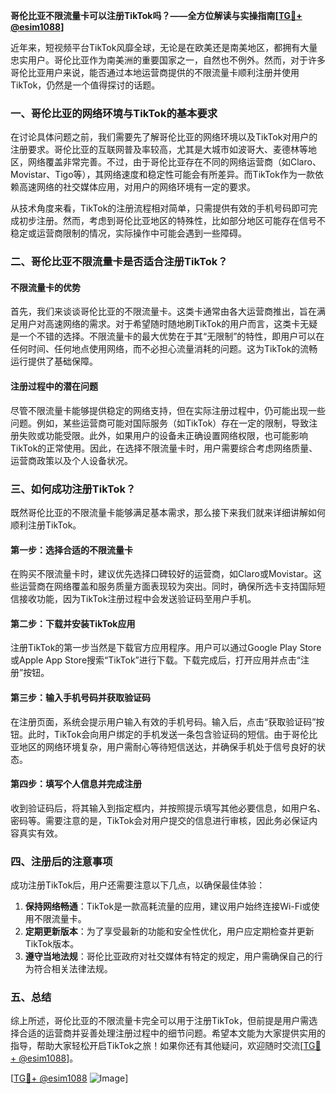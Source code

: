 **哥伦比亚不限流量卡可以注册TikTok吗？——全方位解读与实操指南[[TG💪+ @esim1088](https://t.me/s/esim1088)]**

近年来，短视频平台TikTok风靡全球，无论是在欧美还是南美地区，都拥有大量忠实用户。哥伦比亚作为南美洲的重要国家之一，自然也不例外。然而，对于许多哥伦比亚用户来说，能否通过本地运营商提供的不限流量卡顺利注册并使用TikTok，仍然是一个值得探讨的话题。

### 一、哥伦比亚的网络环境与TikTok的基本要求

在讨论具体问题之前，我们需要先了解哥伦比亚的网络环境以及TikTok对用户的注册要求。哥伦比亚的互联网普及率较高，尤其是大城市如波哥大、麦德林等地区，网络覆盖非常完善。不过，由于哥伦比亚存在不同的网络运营商（如Claro、Movistar、Tigo等），其网络速度和稳定性可能会有所差异。而TikTok作为一款依赖高速网络的社交媒体应用，对用户的网络环境有一定的要求。

从技术角度来看，TikTok的注册流程相对简单，只需提供有效的手机号码即可完成初步注册。然而，考虑到哥伦比亚地区的特殊性，比如部分地区可能存在信号不稳定或运营商限制的情况，实际操作中可能会遇到一些障碍。

### 二、哥伦比亚不限流量卡是否适合注册TikTok？

#### 不限流量卡的优势

首先，我们来谈谈哥伦比亚的不限流量卡。这类卡通常由各大运营商推出，旨在满足用户对高速网络的需求。对于希望随时随地刷TikTok的用户而言，这类卡无疑是一个不错的选择。不限流量卡的最大优势在于其“无限制”的特性，即用户可以在任何时间、任何地点使用网络，而不必担心流量消耗的问题。这为TikTok的流畅运行提供了基础保障。

#### 注册过程中的潜在问题

尽管不限流量卡能够提供稳定的网络支持，但在实际注册过程中，仍可能出现一些问题。例如，某些运营商可能对国际服务（如TikTok）存在一定的限制，导致注册失败或功能受限。此外，如果用户的设备未正确设置网络权限，也可能影响TikTok的正常使用。因此，在选择不限流量卡时，用户需要综合考虑网络质量、运营商政策以及个人设备状况。

### 三、如何成功注册TikTok？

既然哥伦比亚的不限流量卡能够满足基本需求，那么接下来我们就来详细讲解如何顺利注册TikTok。

#### 第一步：选择合适的不限流量卡

在购买不限流量卡时，建议优先选择口碑较好的运营商，如Claro或Movistar。这些运营商在网络覆盖和服务质量方面表现较为突出。同时，确保所选卡支持国际短信接收功能，因为TikTok注册过程中会发送验证码至用户手机。

#### 第二步：下载并安装TikTok应用

注册TikTok的第一步当然是下载官方应用程序。用户可以通过Google Play Store或Apple App Store搜索“TikTok”进行下载。下载完成后，打开应用并点击“注册”按钮。

#### 第三步：输入手机号码并获取验证码

在注册页面，系统会提示用户输入有效的手机号码。输入后，点击“获取验证码”按钮。此时，TikTok会向用户绑定的手机发送一条包含验证码的短信。由于哥伦比亚地区的网络环境复杂，用户需耐心等待短信送达，并确保手机处于信号良好的状态。

#### 第四步：填写个人信息并完成注册

收到验证码后，将其输入到指定框内，并按照提示填写其他必要信息，如用户名、密码等。需要注意的是，TikTok会对用户提交的信息进行审核，因此务必保证内容真实有效。

### 四、注册后的注意事项

成功注册TikTok后，用户还需要注意以下几点，以确保最佳体验：

1. **保持网络畅通**：TikTok是一款高耗流量的应用，建议用户始终连接Wi-Fi或使用不限流量卡。
2. **定期更新版本**：为了享受最新的功能和安全性优化，用户应定期检查并更新TikTok版本。
3. **遵守当地法规**：哥伦比亚政府对社交媒体有特定的规定，用户需确保自己的行为符合相关法律法规。

### 五、总结

综上所述，哥伦比亚的不限流量卡完全可以用于注册TikTok，但前提是用户需选择合适的运营商并妥善处理注册过程中的细节问题。希望本文能为大家提供实用的指导，帮助大家轻松开启TikTok之旅！如果你还有其他疑问，欢迎随时交流[[TG💪+ @esim1088](https://t.me/s/esim1088)]。

[[TG💪+ @esim1088](https://t.me/s/esim1088) ![Image](https://i.postimg.cc/4NQfJmqS/Snipaste-2025-05-13-00-14-12.png)]
